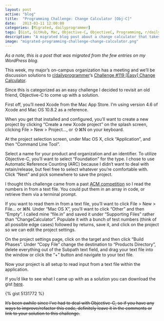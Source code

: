 ```yaml
---
layout: post
active: "blog"
title:  "Programming Challenge: Change Calculator [Obj-C]"
date:   2013-03-11 12:00:00
categories: [Migrated, dailyprogrammer]
tags: [Gist, GitHub, Mac, Objective-C, ObjectiveC, Programming, r/dailyprogrammer, Xcode]
description: "A migrated blog post about a change calculator that takes in values in USD in objective-c."
image: "migrated-programming-challenge-change-calculator.png"
---
```

*As a note, this is a post that was migrated from the few entries on my WordPress blog.*

This week, my major’s on-campus organization has a meeting and we’ll be discussion solutions to [r/dailyprogrammer](http://www.reddit.com/r/dailyprogrammer/)‘s [Challenge #119 [Easy] Change Calculator](http://www.reddit.com/r/dailyprogrammer/comments/17f3y2/012813_challenge_119_easy_change_calculator/).

Since this is categorized as an easy challenge I decided to revisit an old friend, Objective-C to come up with a solution.

First off, you’ll need Xcode from the Mac App Store. I’m using version 4.6 of Xcode and Mac OS 10.8.2 as a reference.

When you get that installed and configured, you’ll want to create a new project by clicking “Create a new Xcode project” on the splash screen, clicking File > New > Project…, or ⇧⌘N on your keyboard.

At the project selection screen, under Mac OS X, click “Application”, and then “Command Line Tool”.

Select a name for your product and organization and an identifier. To utilize Objective-C, you’ll want to select “Foundation” for the type. I chose to use Automatic Reference Counting (ARC) because I didn’t want to deal with retain/release, but feel free to select whatever you’re comfortable with. Click “Next” and pick somewhere to save the project.

I thought this challenge came from a past [ACM competition](http://icpc.baylor.edu/) so I read the numbers in from a text file. You could put them in an array in code, or retrieve them via a terminal prompt.

If you want to read them in from a text file, you’ll want to click File > New > File… or ⌘N. Under “Mac OS X”, you’ll want to click “Other” and then “Empty”. I called mine “file.in” and saved it under “Supporting Files” rather than “ChangeCalculator”. Populate it with a bunch of test numbers (think of all possible edge cases) followed by returns, save it, and click on the project so we can edit the project settings.

On the project settings page, click on the target and then click “Build Phases”. Under “Copy File” change the destination to “Products Directory”, delete everything out of the Subpath text field, and drag your text file into the window or click the “+” button and navigate to your text file.

Now your project is all setup to read input from a text file within the application.

If you’d like to see what I came up with as a solution you can download the gist [here](https://gist.github.com/michaeljdeeb/5131772).

{% gist 5131772 %}

<s>It’s been awhile since I’ve had to deal with Objective-C, so if you have any ways to improve/refactor this code, definitely leave it in the comments or link to your solution to this challenge.</s>
